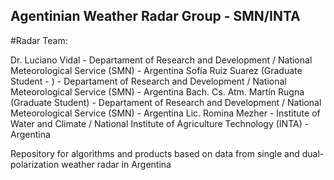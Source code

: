 ## Agentinian Weather Radar Group - SMN/INTA

#Radar Team:

Dr. Luciano Vidal - Departament of Research and Development / National Meteorological Service (SMN) - Argentina
Sofía Ruiz Suarez (Graduate Student - ) - Departament of Research and Development / National Meteorological Service (SMN) - Argentina
Bach. Cs. Atm. Martín Rugna (Graduate Student) - Departament of Research and Development / National Meteorological Service (SMN) - Argentina
Lic. Romina Mezher - Institute of Water and Climate / National Institute of Agriculture Technology (INTA) - Argentina

Repository for algorithms and products based on data from single and dual-polarization weather radar in Argentina
